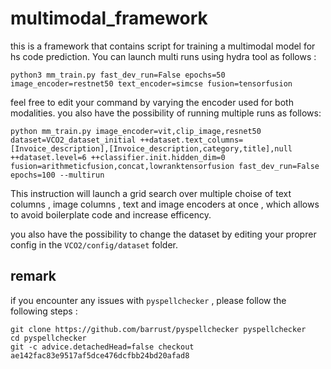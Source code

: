 # multimodal_framework

this is a framework that contains script for training a multimodal model for hs code prediction. You can launch multi runs using hydra tool as follows : 

```
python3 mm_train.py fast_dev_run=False epochs=50 image_encoder=restnet50 text_encoder=simcse fusion=tensorfusion
```

feel free to edit your command by varying the encoder used for both modalities.
you also have the possibility of running multiple runs as follows: 

```
python mm_train.py image_encoder=vit,clip_image,resnet50 dataset=VCO2_dataset_initial ++dataset.text_columns=[Invoice_description],[Invoice_description,category,title],null ++dataset.level=6 ++classifier.init.hidden_dim=0 fusion=arithmeticfusion,concat,lowranktensorfusion fast_dev_run=False epochs=100 --multirun
```

This instruction will launch a grid search over multiple choise of text columns , image columns , text and image encoders at once , which allows to avoid boilerplate code and increase efficency. 


you also have the possibility to change the dataset by editing your proprer config in the `VCO2/config/dataset` folder. 

## remark

if you encounter any issues with `pyspellchecker` , please follow the following steps : 
```
git clone https://github.com/barrust/pyspellchecker pyspellchecker
cd pyspellchecker
git -c advice.detachedHead=false checkout ae142fac83e9517af5dce476dcfbb24bd20afad8
``` 
